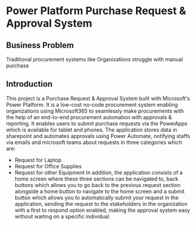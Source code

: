 # Power Platform Purchase Request & Approval System
## Business Problem
Traditional procurement systems like Organizations struggle with manual purchase 
## Introduction
This project is a Purchase Request & Approval System built with Microsoft's Power Platform. It is a low-cost no-code procurement system enabling organizations using Microsoft365 to seamlessly make procurements with the help of an end-to-end procurement automation with approvals & reporting. It enables users to submit purchase requests via the PowerApps which is available for tablet and phones. The application stores data in sharepoint and automates approvals using Power Automate, notifying staffs via emails and microsoft teams about requests in three categories which are:
* Request for Laptop
* Request for Office Supplies
* Request for other Equipment
In addition, the application consists of a home screen where these three sections can be navigated to, back buttons which allows you to go back to the previous request section alongside a home button to navigate to the home screen and a submit button which allows you to automatically submit your request in the application, sending the request to the stakeholders in the organization with a first to respond option enabled, making the approval system easy without waiting on a specific individual.




